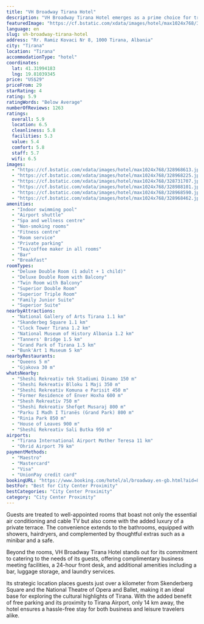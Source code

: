 ```yaml
---
title: "VH Broadway Tirana Hotel"
description: "VH Broadway Tirana Hotel emerges as a prime choice for travelers seeking both convenience and comfort in the heart of Tirana."
featuredImage: "https://cf.bstatic.com/xdata/images/hotel/max1024x768/328968613.jpg?k=2ad64044c23ccefb265dbd1f6beca76cc55ff120dd08494959d62210a6dcb441&o=&hp=1"
language: en
slug: vh-broadway-tirana-hotel
address: "Rr. Ramiz Kovaci Nr 8, 1000 Tirana, Albania"
city: "Tirana"
location: "Tirana"
accommodationType: "hotel"
coordinates:
  lat: 41.31994183
  lng: 19.81039345
price: "US$29"
priceFrom: 29
starRating: 4
rating: 5.9
ratingWords: "Below Average"
numberOfReviews: 1263
ratings:
  overall: 5.9
  location: 6.5
  cleanliness: 5.8
  facilities: 5.3
  value: 5.4
  comfort: 5.8
  staff: 5.7
  wifi: 6.5
images:
  - "https://cf.bstatic.com/xdata/images/hotel/max1024x768/328968613.jpg?k=2ad64044c23ccefb265dbd1f6beca76cc55ff120dd08494959d62210a6dcb441&o=&hp=1"
  - "https://cf.bstatic.com/xdata/images/hotel/max1024x768/328968225.jpg?k=86c3a9f14c370a010c24799ff49841ccad59fae0a25224e735d96346a241406c&o=&hp=1"
  - "https://cf.bstatic.com/xdata/images/hotel/max1024x768/328731707.jpg?k=e0755f7c6a8e99763ba07d8dbcea9284e6cab0017529f84cfbec04d500514f81&o=&hp=1"
  - "https://cf.bstatic.com/xdata/images/hotel/max1024x768/328988101.jpg?k=65fe47ef7925600bc4c80a6d2d10482dbddd9980f553f26df1c86b5b1e2d7171&o=&hp=1"
  - "https://cf.bstatic.com/xdata/images/hotel/max1024x768/328968590.jpg?k=8d8d204dc30ac1b2513c0dca64d61fe91486fc4e0376d390317b782466b99914&o=&hp=1"
  - "https://cf.bstatic.com/xdata/images/hotel/max1024x768/328968462.jpg?k=28058ba52a7f2946f502ce2a0978defd5c2d4d481c0cd689506b9c13c95ff5e0&o=&hp=1"
amenities:
  - "Indoor swimming pool"
  - "Airport shuttle"
  - "Spa and wellness centre"
  - "Non-smoking rooms"
  - "Fitness centre"
  - "Room service"
  - "Private parking"
  - "Tea/coffee maker in all rooms"
  - "Bar"
  - "Breakfast"
roomTypes:
  - "Deluxe Double Room (1 adult + 1 child)"
  - "Deluxe Double Room with Balcony"
  - "Twin Room with Balcony"
  - "Superior Double Room"
  - "Superior Triple Room"
  - "Family Junior Suite"
  - "Superior Suite"
nearbyAttractions:
  - "National Gallery of Arts Tirana 1.1 km"
  - "Skanderbeg Square 1.1 km"
  - "Clock Tower Tirana 1.2 km"
  - "National Museum of History Albania 1.2 km"
  - "Tanners' Bridge 1.5 km"
  - "Grand Park of Tirana 1.5 km"
  - "Bunk'Art 1 Museum 5 km"
nearbyRestaurants:
  - "Queens 5 m"
  - "Gjakova 30 m"
whatsNearby:
  - "Sheshi Rekreativ tek Stadiumi Dinamo 150 m"
  - "Sheshi Rekreativ Blloku 1 Maji 350 m"
  - "Sheshi Rekreativ Komuna e Parisit 450 m"
  - "Former Residence of Enver Hoxha 600 m"
  - "Shesh Rekreativ 750 m"
  - "Sheshi Rekreativ Shefqet Musaraj 800 m"
  - "Parku I Madh I Tiranës (Grand Park) 800 m"
  - "Rinia Park 850 m"
  - "House of Leaves 900 m"
  - "Sheshi Rekreativ Sali Butka 950 m"
airports:
  - "Tirana International Airport Mother Teresa 11 km"
  - "Ohrid Airport 79 km"
paymentMethods:
  - "Maestro"
  - "Mastercard"
  - "Visa"
  - "UnionPay credit card"
bookingURL: "https://www.booking.com/hotel/al/broadway.en-gb.html?aid=8035640"
bestFor: "Best for City Center Proximity"
bestCategories: "City Center Proximity"
category: "City Center Proximity"
---
```


Guests are treated to well-appointed rooms that boast not only the essential air conditioning and cable TV but also come with the added luxury of a private terrace. The convenience extends to the bathrooms, equipped with showers, hairdryers, and complemented by thoughtful extras such as a minibar and a safe.

Beyond the rooms, VH Broadway Tirana Hotel stands out for its commitment to catering to the needs of its guests, offering complimentary business meeting facilities, a 24-hour front desk, and additional amenities including a bar, luggage storage, and laundry services. 

Its strategic location places guests just over a kilometer from Skenderberg Square and the National Theatre of Opera and Ballet, making it an ideal base for exploring the cultural highlights of Tirana. With the added benefit of free parking and its proximity to Tirana Airport, only 14 km away, the hotel ensures a hassle-free stay for both business and leisure travelers alike.